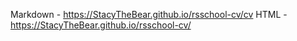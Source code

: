 Markdown - https://StacyTheBear.github.io/rsschool-cv/cv
HTML - https://StacyTheBear.github.io/rsschool-cv/
